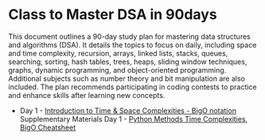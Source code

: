 # Class to Master DSA in 90days

This document outlines a 90-day study plan for mastering data structures and algorithms (DSA). It details the topics to focus on daily, including space and time complexity, recursion, arrays, linked lists, stacks, queues, searching, sorting, hash tables, trees, heaps, sliding window techniques, graphs, dynamic programming, and object-oriented programming. Additional subjects such as number theory and bit manipulation are also included. The plan recommends participating in coding contests to practice and enhance skills after learning new concepts.

- Day 1 - [Introduction to Time & Space Complexities - BigO notation](https://github.com/Laxminarayen/DSA-Class-TestFlight/tree/main/BigO) <br>
 Supplementary Materials Day 1 - [Python Methods Time Complexities](https://wiki.python.org/moin/TimeComplexity), [BigO Cheatsheet](https://www.bigocheatsheet.com/)<br>
